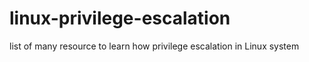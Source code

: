 # linux-privilege-escalation
list of many resource to learn how privilege escalation in Linux system
